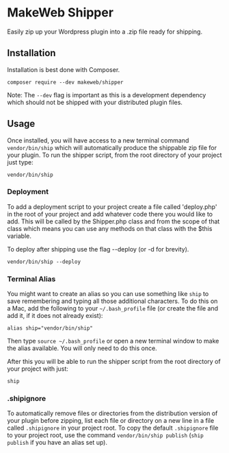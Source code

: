 # MakeWeb Shipper

Easily zip up your Wordpress plugin into a .zip file ready for shipping.

## Installation

Installation is best done with Composer.


    composer require --dev makeweb/shipper


Note: The `--dev` flag is important as this is a development dependency which should not be shipped with your distributed plugin files.

## Usage

Once installed, you will have access to a new terminal command `vendor/bin/ship` which will automatically produce the shippable zip file for your plugin. To run the shipper script, from the root directory of your project just type:

    vendor/bin/ship
    

### Deployment

To add a deployment script to your project create a file called 'deploy.php' in the root of your project and add whatever code there you would like to add. This will be called by the Shipper.php class and from the scope of that class which means you can use any methods on that class with the $this variable.

To deploy after shipping use the flag --deploy (or -d for brevity).

    vendor/bin/ship --deploy

### Terminal Alias

You might want to create an alias so you can use something like `ship` to save remembering and typing all those additional characters. To do this on a Mac, add the following to your `~/.bash_profile` file (or create the file and add it, if it does not already exist):

    alias ship="vendor/bin/ship"

Then type `source ~/.bash_profile` or open a new terminal window to make the alias available. You will only need to do this once.

After this you will be able to run the shipper script from the root directory of your project with just:

    ship
    
### .shipignore

To automatically remove files or directories from the distribution version of your plugin before zipping, list each file or directory on a new line in a file called `.shipignore` in your project root. To copy the default `.shipignore` file to your project root, use the command `vendor/bin/ship publish` (`ship publish` if you have an alias set up).
